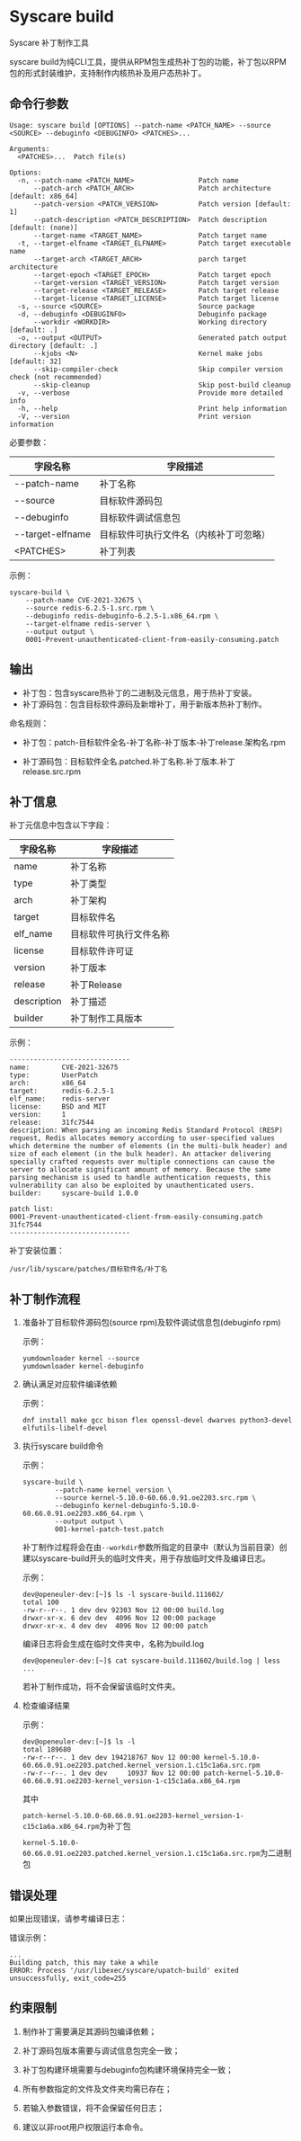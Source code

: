 # Syscare build

Syscare 补丁制作工具

syscare build为纯CLI工具，提供从RPM包生成热补丁包的功能，补丁包以RPM包的形式封装维护，支持制作内核热补及用户态热补丁。



## 命令行参数

```
Usage: syscare build [OPTIONS] --patch-name <PATCH_NAME> --source <SOURCE> --debuginfo <DEBUGINFO> <PATCHES>...

Arguments:
  <PATCHES>...  Patch file(s)

Options:
  -n, --patch-name <PATCH_NAME>                Patch name
      --patch-arch <PATCH_ARCH>                Patch architecture [default: x86_64]
      --patch-version <PATCH_VERSION>          Patch version [default: 1]
      --patch-description <PATCH_DESCRIPTION>  Patch description [default: (none)]
      --target-name <TARGET_NAME>              Patch target name
  -t, --target-elfname <TARGET_ELFNAME>        Patch target executable name
      --target-arch <TARGET_ARCH>              parch target architecture
      --target-epoch <TARGET_EPOCH>            Patch target epoch
      --target-version <TARGET_VERSION>        Patch target version
      --target-release <TARGET_RELEASE>        Patch target release
      --target-license <TARGET_LICENSE>        Patch target license
  -s, --source <SOURCE>                        Source package
  -d, --debuginfo <DEBUGINFO>                  Debuginfo package
      --workdir <WORKDIR>                      Working directory [default: .]
  -o, --output <OUTPUT>                        Generated patch output directory [default: .]
      --kjobs <N>                              Kernel make jobs [default: 32]
      --skip-compiler-check                    Skip compiler version check (not recommended)
      --skip-cleanup                           Skip post-build cleanup
  -v, --verbose                                Provide more detailed info
  -h, --help                                   Print help information
  -V, --version                                Print version information
```



必要参数：

| 字段名称          | 字段描述                                |
| ---------------- | -------------------------------------- |
| --patch-name     | 补丁名称                                |
| --source         | 目标软件源码包                           |
| --debuginfo      | 目标软件调试信息包                       |
| --target-elfname | 目标软件可执行文件名（内核补丁可忽略）      |
| \<PATCHES>       | 补丁列表                                |



示例：

```
syscare-build \
    --patch-name CVE-2021-32675 \
    --source redis-6.2.5-1.src.rpm \
    --debuginfo redis-debuginfo-6.2.5-1.x86_64.rpm \
    --target-elfname redis-server \
    --output output \
    0001-Prevent-unauthenticated-client-from-easily-consuming.patch
```



## 输出

* 补丁包：包含syscare热补丁的二进制及元信息，用于热补丁安装。
* 补丁源码包：包含目标软件源码及新增补丁，用于新版本热补丁制作。



命名规则：

* 补丁包：patch-目标软件全名-补丁名称-补丁版本-补丁release.架构名.rpm

* 补丁源码包：目标软件全名.patched.补丁名称.补丁版本.补丁release.src.rpm



## 补丁信息

补丁元信息中包含以下字段：

| 字段名称     | 字段描述                |
| ----------- | ---------------------- |
| name        | 补丁名称                |
| type        | 补丁类型                |
| arch        | 补丁架构                |
| target      | 目标软件名              |
| elf_name    | 目标软件可执行文件名称    |
| license     | 目标软件许可证           |
| version     | 补丁版本                |
| release     | 补丁Release            |
| description | 补丁描述                |
| builder     | 补丁制作工具版本         |



示例：

```
------------------------------
name:        CVE-2021-32675
type:        UserPatch
arch:        x86_64
target:      redis-6.2.5-1
elf_name:    redis-server
license:     BSD and MIT
version:     1
release:     31fc7544
description: When parsing an incoming Redis Standard Protocol (RESP) request, Redis allocates memory according to user-specified values which determine the number of elements (in the multi-bulk header) and size of each element (in the bulk header). An attacker delivering specially crafted requests over multiple connections can cause the server to allocate significant amount of memory. Because the same parsing mechanism is used to handle authentication requests, this vulnerability can also be exploited by unauthenticated users.
builder:     syscare-build 1.0.0

patch list:
0001-Prevent-unauthenticated-client-from-easily-consuming.patch 31fc7544
------------------------------
```



补丁安装位置：

`/usr/lib/syscare/patches/目标软件名/补丁名`



## 补丁制作流程

1. 准备补丁目标软件源码包(source rpm)及软件调试信息包(debuginfo rpm)

   示例：

   ```
   yumdownloader kernel --source
   yumdownloader kernel-debuginfo
   ```

2. 确认满足对应软件编译依赖

   示例：

   ```
   dnf install make gcc bison flex openssl-devel dwarves python3-devel elfutils-libelf-devel
   ```

3. 执行syscare build命令

   示例：

   ```
   syscare-build \
           --patch-name kernel_version \
           --source kernel-5.10.0-60.66.0.91.oe2203.src.rpm \
           --debuginfo kernel-debuginfo-5.10.0-60.66.0.91.oe2203.x86_64.rpm \
           --output output \
           001-kernel-patch-test.patch
   ```

   补丁制作过程将会在由`--workdir`参数所指定的目录中（默认为当前目录）创建以syscare-build开头的临时文件夹，用于存放临时文件及编译日志。

   示例：

   ```
   dev@openeuler-dev:[~]$ ls -l syscare-build.111602/
   total 100
   -rw-r--r--. 1 dev dev 92303 Nov 12 00:00 build.log
   drwxr-xr-x. 6 dev dev  4096 Nov 12 00:00 package
   drwxr-xr-x. 4 dev dev  4096 Nov 12 00:00 patch
   ```
   编译日志将会生成在临时文件夹中，名称为build.log
   ```
   dev@openeuler-dev:[~]$ cat syscare-build.111602/build.log | less
   ...
   ```
   若补丁制作成功，将不会保留该临时文件夹。

4. 检查编译结果

   示例：

   ```
   dev@openeuler-dev:[~]$ ls -l
   total 189680
   -rw-r--r--. 1 dev dev 194218767 Nov 12 00:00 kernel-5.10.0-60.66.0.91.oe2203.patched.kernel_version.1.c15c1a6a.src.rpm
   -rw-r--r--. 1 dev dev     10937 Nov 12 00:00 patch-kernel-5.10.0-60.66.0.91.oe2203-kernel_version-1-c15c1a6a.x86_64.rpm
   ```

   其中

   `patch-kernel-5.10.0-60.66.0.91.oe2203-kernel_version-1-c15c1a6a.x86_64.rpm`为补丁包

   `kernel-5.10.0-60.66.0.91.oe2203.patched.kernel_version.1.c15c1a6a.src.rpm`为二进制包



## 错误处理

如果出现错误，请参考编译日志：

   错误示例：

   ```
   ...
   Building patch, this may take a while
   ERROR: Process '/usr/libexec/syscare/upatch-build' exited unsuccessfully, exit_code=255
   ```



## 约束限制

1. 制作补丁需要满足其源码包编译依赖；

2. 补丁源码包版本需要与调试信息包完全一致；

3. 补丁包构建环境需要与debuginfo包构建环境保持完全一致；

4. 所有参数指定的文件及文件夹均需已存在；

5. 若输入参数错误，将不会保留任何日志；

6. 建议以非root用户权限运行本命令。
